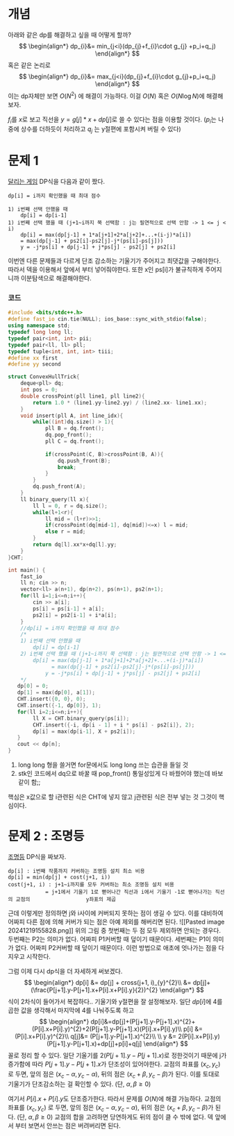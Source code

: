 # 개념
아래와 같은 dp를 해결하고 싶을 때 어떻게 할까?
$$
\begin{align*}
dp_{i}&= min_{j<i}(dp_{j}+f_{i}\cdot g_{j} +p_i+q_j)
\end{align*}
$$
혹은 같은 논리로
$$
\begin{align*}
dp_{i}&= max_{j<i}(dp_{j}+f_{i}\cdot g_{j}+p_i+q_j)
\end{align*}
$$
이는 dp자체만 보면 $O(N^2)$ 에 해결이 가능하다. 
이걸 $O(N)$ 혹은 $O(N\log N)$에 해결해보자. 

$f_i$를 $x$로 보고 직선을 $y = g[j]*x+dp[j]$로 쓸 수 있다는 점을 이용할 것이다. 
($p_i$는 나중에 상수를 더하듯이 처리하고 $q_j$ 는 y절편에 포함시켜 버릴 수 있다)
# 문제 1
[달리는 게임](https://www.acmicpc.net/problem/11388)
DP식을 다음과 같이 짰다. 
```
dp[i] = i까지 확인했을 때 최대 점수

1) i번째 선택 안했을 때
	dp[i] = dp[i-1]
1) i번째 선택 했을 때 (j+1~i까지 쭉 선택함 : j는 필연적으로 선택 안함 -> 1 <= j < i)
	dp[i] = max(dp[j-1] + 1*a[j+1]+2*a[j+2]+...+(i-j)*a[i])
	= max(dp[j-1] + ps2[i]-ps2[j]-j*(ps[i]-ps[j]))
	y = -j*ps[i] + dp[j-1] + j*ps[j] - ps2[j] + ps2[i]
```
이번엔 다른 문제들과 다르게 단조 감소하는 기울기가 주어지고 최댓값을 구해야한다. 
따라서 덱을 이용해서 앞에서 부터 넣어줘야한다.
또한 x인 ps[i]가 불규칙하게 주어지니까 이분탐색으로 해결해야한다. 

### 코드
```cpp
#include <bits/stdc++.h>
#define fast_io cin.tie(NULL); ios_base::sync_with_stdio(false);
using namespace std;
typedef long long ll;
typedef pair<int, int> pii;
typedef pair<ll, ll> pll;
typedef tuple<int, int, int> tiii;
#define xx first
#define yy second

struct ConvexHullTrick{
    deque<pll> dq;
    int pos = 0;
    double crossPoint(pll line1, pll line2){
        return 1.0 * (line1.yy-line2.yy) / (line2.xx- line1.xx);
    }
    void insert(pll A, int line_idx){
        while((int)dq.size() > 1){
            pll B = dq.front();
            dq.pop_front();
            pll C = dq.front();
            
            if(crossPoint(C, B)>crossPoint(B, A)){
                dq.push_front(B);
                break;
            }
        }
        dq.push_front(A);
    }
    ll binary_query(ll x){
        ll l = 0, r = dq.size();
        while(l+1<r){
            ll mid = (l+r)>>1;
            if(crossPoint(dq[mid-1], dq[mid])<=x) l = mid;
            else r = mid;
        }
        return dq[l].xx*x+dq[l].yy;
    }
}CHT;

int main() {
    fast_io
    ll n; cin >> n;
    vector<ll> a(n+1), dp(n+2), ps(n+1), ps2(n+1);
    for(ll i=1;i<=n;i++){
        cin >> a[i];
        ps[i] = ps[i-1] + a[i];
        ps2[i] = ps2[i-1] + i*a[i];
    }
    //dp[i] = i까지 확인했을 때 최대 점수
    /* 
    1) i번째 선택 안했을 때
        dp[i] = dp[i-1]  
    2) i번째 선택 했을 때 (j+1~i까지 쭉 선택함 : j는 필연적으로 선택 안함 -> 1 <= j < i)
        dp[i] = max(dp[j-1] + 1*a[j+1]+2*a[j+2]+...+(i-j)*a[i]) 
              = max(dp[j-1] + ps2[i]-ps2[j]-j*(ps[i]-ps[j]))
            y = -j*ps[i] + dp[j-1] + j*ps[j] - ps2[j] + ps2[i] 
    */
   dp[0] = 0;
   dp[1] = max(dp[0], a[1]);
   CHT.insert({0, 0}, 0);
   CHT.insert({-1, dp[0]}, 1);
   for(ll i=2;i<=n;i++){
        ll X = CHT.binary_query(ps[i]);
        CHT.insert({-i, dp[i - 1] + i * ps[i] - ps2[i]}, 2);
        dp[i] = max(dp[i-1], X + ps2[i]);
   }
   cout << dp[n];
}
```

1. long long 형을 쓸거면 for문에서도 long long 쓰는 습관을 들일 것
2. stk인 코드에서 dq으로 바꿀 때 pop_front() 통일성있게 다 바꿨어야 했는데 바보 같이 함;;

핵심은 x값으로 할 i관련된 식은 CHT에 넣지 않고 j관련된 식은 전부 넣는 것 그것이 핵심이다. 

# 문제 2 : 조명등
[조명등](https://www.acmicpc.net/problem/19943)
DP식을 짜보자. 

```
dp[i] : i번째 작품까지 커버하는 조명등 설치 최소 비용
dp[i] = min(dp[j] + cost(j+1, i))
cost(j+1, i) : j+1~i까지를 모두 커버하는 최소 조명등 설치 비용
			= j+1에서 기울기 1로 뻗어나간 직선과 i에서 기울기 -1로 뻗어나가는 직선의 교점의                  y좌표의 제곱
```
근데 이렇게만 정의하면 j와 i사이에 커버되지 못하는 점이 생길 수 있다. 
이를 대비하여 어짜피 다른 점에 의해 커버가 되는 점은 아예 제외를 해버리면 된다. 
![[Pasted image 20241219155828.png]]
위의 그림 중 첫번째는 두 점 모두 제외하면 안되는 경우다. 
두번째는 P2는 의미가 없다. 어짜피 P1커버할 때 덮이기 때문이다. 
세번째는 P1이 의미가 없다. 어짜피 P2커버할 때 덮이기 때문이다. 
이런 방법으로 애초에 엇나가는 점을 다 지우고 시작한다. 

그럼 이제 다시 dp식을 더 자세하게 써보겠다. 
$$
\begin{align*}
dp[i] &= dp[j] + cross(j+1, i)_{y}^{2}\\
&= dp[j]+(\frac{P[j+1].y-P[j+1].x+P[i].x+P[i].y}{2})^{2}
\end{align*}
$$
식이 2차식이 들어가서 복잡하다.. 기울기와 y절편을 잘 설정해보자. 
일단 $dp[i]$에 4를 곱한 값을 생각해서 마지막에 4를 나눠주도록 하고
$$
\begin{align*}
dp[i]&=dp[j]+(P[j+1].y-P[j+1].x)^{2}+(P[i].x+P[i].y)^{2}+2(P[j+1].y-P[j+1].x)(P[i].x+P[i].y)\\
p[i] &= (P[i].x+P[i].y)^{2}\\
q[j]&= (P[j+1].y-P[j+1].x)^{2}\\
\\
y &= 2(P[i].x+P[i].y)(P[j+1].y-P[j+1].x)+dp[j]+p[i]+q[j]
\end{align*}
$$
꼴로 정리 할 수 있다. 
일단 기울기를 $2(P[j+1].y-P[j+1].x)$로 정한것이기 때문에  j가 증가함에 따라 $P[j+1].y-
P[j+1].x$가 단조성이 있어야한다. 
교점의 좌표를 $(x_c, y_c)$ 로 두면, 앞의 점은 $(x_c-\alpha, y_c-\alpha)$, 뒤의 점은 $(x_c+\beta, y_c-\beta)$가 된다. 
이를 토대로 기울기가 단조감소하는 걸 확인할 수 있다. 
(단, $\alpha, \beta \geq0$)

여기서 $P[i].x+P[i].y$도 단조증가한다. 따라서 문제를 $O(N)$에 해결 가능하다.
교점의 좌표를 $(x_c, y_c)$ 로 두면, 앞의 점은 $(x_c-\alpha, y_c-\alpha)$, 뒤의 점은 $(x_c+\beta, y_c-\beta)$가 된다. 
(단, $\alpha, \beta \geq0$)
교점의 합을 고려하면 당연하게도 뒤의 점이 클 수 밖에 없다. 
덱 앞에서 부터 보면서 안쓰는 점은 버려버리면 된다. 

